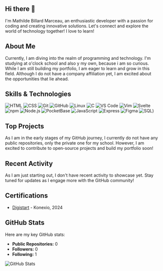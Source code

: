 ## Hi there 👋

I'm Mathilde Billard Marceau, an enthusiastic developer with a passion for coding and creating innovative solutions. Let's connect and explore the world of technology together!  I love to learn!

## About Me

Currently, I am diving into the realm of programming and technology. I'm studying at o'clock school and also y my own, because i am so curious. While I am still building my portfolio, I am eager to learn and grow in this field. Although I do not have a company affiliation yet, I am excited about the opportunities that lie ahead.

## Skills & Technologies

![HTML](https://img.shields.io/badge/HTML-E34F26?style=for-the-badge&logo=html5&logoColor=white)
![CSS](https://img.shields.io/badge/CSS-1572B6?style=for-the-badge&logo=css3&logoColor=white)
![Git](https://img.shields.io/badge/Git-F05032?style=for-the-badge&logo=git&logoColor=white)
![GitHub](https://img.shields.io/badge/GitHub-181717?style=for-the-badge&logo=github&logoColor=white)
![Linux](https://img.shields.io/badge/Linux-FCC624?style=for-the-badge&logo=linux&logoColor=black)
![C](https://img.shields.io/badge/C-555555?style=for-the-badge&logo=c&logoColor=white)
![VS Code](https://img.shields.io/badge/VS%20Code-0078D7?style=for-the-badge&logo=visual-studio-code&logoColor=white)
![Vim](https://img.shields.io/badge/Vim-019733?style=for-the-badge&logo=vim&logoColor=white)
![Svelte](https://img.shields.io/badge/Svelte-FF3E00?style=for-the-badge&logo=svelte&logoColor=white)
![npm](https://img.shields.io/badge/npm-CB3837?style=for-the-badge&logo=npm&logoColor=white)
![Node.js](https://img.shields.io/badge/Node.js-339933?style=for-the-badge&logo=node.js&logoColor=white)
![PocketBase](https://img.shields.io/badge/PocketBase-000000?style=for-the-badge&logo=data:image/svg+xml;base64,...&logoColor=white)
![JavaScript](https://img.shields.io/badge/JavaScript-F7DF1E?style=for-the-badge&logo=javascript&logoColor=black)
![Express](https://img.shields.io/badge/Express-000000?style=for-the-badge&logo=express&logoColor=white)
![Figma](https://img.shields.io/badge/Figma-F24E1E?style=for-the-badge&logo=figma&logoColor=white)
![SQL](https://img.shields.io/badge/SQL-000000?style=for-the-badge&logo=sql&logoColor=white))



## Top Projects

As I am in the early stages of my GitHub journey, I currently do not have any public repositories, only the private one for my school. However, I am excited to contribute to open-source projects and build my portfolio soon!

## Recent Activity

As I am just starting out, I don't have recent activity to showcase yet. Stay tuned for updates as I engage more with the GitHub community!

## Certifications

- [Digistart](https://certificate.bcdiploma.com/check/6AE1AABA549E21F974415E4F9C980C9BE2EF52F5F46BD93C3C45806ECE58C7C7SG4xYzRHT1BmNFhTQWtpZkEyU253RnRMcWZDbEFqSGVvdUdRZkJhR0dGK0srclJ0) - Konexio, 2024

## GitHub Stats

Here are my key GitHub stats:

- **Public Repositories:** 0
- **Followers:** 0
- **Following:** 1

![GitHub Stats](https://github-readme-stats.vercel.app/api?username=MathildeBillardMarceau&show_icons=true&count_private=true&hide_title=true&theme=radical)
